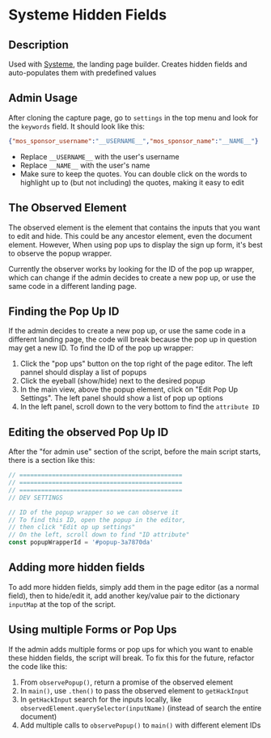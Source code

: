 # Systeme Hidden Fields

## Description

Used with [Systeme](https://systeme.io), the landing page builder. Creates hidden fields and auto-populates them with predefined values

## Admin Usage

After cloning the capture page, go to `settings` in the top menu and look for the `keywords` field. It should look like this:
```json
{"mos_sponsor_username":"__USERNAME__","mos_sponsor_name":"__NAME__"}
```

- Replace `__USERNAME__` with the user's username
- Replace `__NAME__` with the user's name
- Make sure to keep the quotes. You can double click on the words to highlight up to (but not including) the quotes, making it easy to edit

## The Observed Element

The observed element is the element that contains the inputs that you want to edit and hide. This could be any ancestor element, even the document element. However, When using pop ups to display the sign up form, it's best to observe the popup wrapper.

Currently the observer works by looking for the ID of the pop up wrapper, which can change if the admin decides to create a new pop up, or use the same code in a different landing page. 

## Finding the Pop Up ID

If the admin decides to create a new pop up, or use the same code in a different landing page, the code will break because the pop up in question may get a new ID. To find the ID of the pop up wrapper:

1. Click the "pop ups" button on the top right of the page editor. The left pannel should display a list of popups
2. Click the eyeball (show/hide) next to the desired popup
3. In the main view, above the popup element, click on "Edit Pop Up Settings". The left panel should show a list of pop up options
4. In the left panel, scroll down to the very bottom to find the `attribute ID`

## Editing the observed Pop Up ID

After the "for admin use" section of the script, before the main script starts, there is a section like this:

```js
// =============================================
// =============================================
// =============================================
// DEV SETTINGS

// ID of the popup wrapper so we can observe it
// To find this ID, open the popup in the editor,
// then click "Edit op up settings"
// On the left, scroll down to find "ID attribute"
const popupWrapperId = '#popup-3a7870da'
```

## Adding more hidden fields

To add more hidden fields, simply add them in the page editor (as a normal field), then to hide/edit it, add another key/value pair to the dictionary `inputMap` at the top of the script.

## Using multiple Forms or Pop Ups

If the admin adds multiple forms or pop ups for which you want to enable these hidden fields, the script will break. To fix this for the future, refactor the code like this:

1. From `observePopup()`, return a promise of the observed element
2. In `main()`, use `.then()` to pass the observed element to `getHackInput`
3. In `getHackInput` search for the inputs locally, like `observedElement.querySelector(inputName)` (instead of search the entire document)
4. Add multiple calls to `observePopup()` to `main()` with different element IDs
